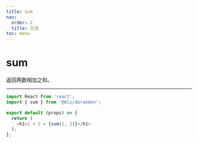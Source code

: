 ```yaml
---
title: sum
nav:
  order: 2
  title: 方法
toc: menu
---
```


# sum
返回两数相加之和。
***
```typescript
import React from 'react';
import { sum } from '@mlz/doraemon';

export default (props) => {
  return (
    <h1>1 + 2 = {sum(1, 2)}</h1>
  );
};
```